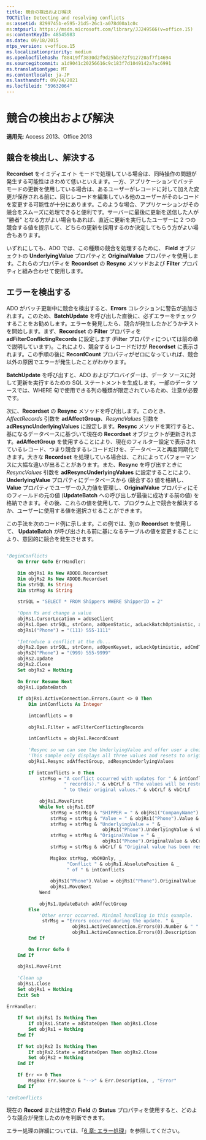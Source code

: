```yaml
---
title: 競合の検出および解決
TOCTitle: Detecting and resolving conflicts
ms:assetid: 8299745b-e595-21d5-26c1-a078d00a1c0c
ms:mtpsurl: https://msdn.microsoft.com/library/JJ249566(v=office.15)
ms:contentKeyID: 48545983
ms.date: 09/18/2015
mtps_version: v=office.15
ms.localizationpriority: medium
ms.openlocfilehash: f88419ff3830d2f9d25bbe72f912720af7f14694
ms.sourcegitcommit: a1d9041c20256616c9c183f7d1049142a7ac6991
ms.translationtype: MT
ms.contentlocale: ja-JP
ms.lasthandoff: 09/24/2021
ms.locfileid: "59632064"
---
```

# <a name="detecting-and-resolving-conflicts"></a>競合の検出および解決

**適用先**: Access 2013、Office 2013

## <a name="detecting-and-resolving-conflicts"></a>競合を検出し、解決する

**Recordset** をイミディエイト モードで処理している場合は、同時操作の問題が発生する可能性はきわめて低いといえます。一方、アプリケーションでバッチ モードの更新を使用している場合は、あるユーザーがレコードに対して加えた変更が保存される前に、同じレコードを編集している他のユーザーがそのレコードを変更する可能性が十分にあります。このような場合、アプリケーションがその競合をスムーズに処理できると便利です。サーバーに最後に更新を送信した人が "勝者" となる方がよい場合もあれば、直近に更新を実行したユーザーに 2 つの競合する値を提示して、どちらの更新を採用するのか決定してもらう方がよい場合もあります。

いずれにしても、ADO では、この種類の競合を処理するために、 **Field** オブジェクトの **UnderlyingValue** プロパティと **OriginalValue** プロパティを使用します。これらのプロパティを **Recordset** の **Resync** メソッドおよび **Filter** プロパティと組み合わせて使用します。

## <a name="detecting-errors"></a>エラーを検出する

ADO がバッチ更新中に競合を検出すると、**Errors** コレクションに警告が追加されます。このため、**BatchUpdate** を呼び出した直後に、必ずエラーをチェックすることをお勧めします。エラーを発見したら、競合が発生したかどうかテストを開始します。まず、**Recordset** の **Filter** プロパティを **adFilterConflictingRecords** に設定します (**Filter** プロパティについては前の章で説明しています)。これにより、競合するレコードだけが **Recordset** に表示されます。この手順の後に **RecordCount** プロパティがゼロになっていれば、競合以外の原因でエラーが発生したことがわかります。

**BatchUpdate** を呼び出すと、ADO およびプロバイダーは、データ ソースに対して更新を実行するための SQL ステートメントを生成します。一部のデータ ソースでは、WHERE 句で使用できる列の種類が限定されているため、注意が必要です。

次に、**Recordset** の **Resync** メソッドを呼び出します。このとき、*AffectRecords* 引数を **adAffectGroup**、*ResyncValues* 引数を **adResyncUnderlyingValues** に設定します。**Resync** メソッドを実行すると、基になるデータベースに基づいて現在の **Recordset** オブジェクトが更新されます。**adAffectGroup** を使用することにより、現在のフィルター設定で表示されているレコード、つまり競合するレコードだけを、データベースと再度同期化できます。大きな **Recordset** を処理している場合は、これによってパフォーマンスに大幅な違いが出ることがあります。また、**Resync** を呼び出すときに *ResyncValues* 引数を **adResyncUnderlyingValues** に設定することにより、**UnderlyingValue** プロパティにデータベースから (競合する) 値を格納し、**Value** プロパティでユーザーの入力値を管理し、**OriginalValue** プロパティにそのフィールドの元の値 (**UpdateBatch** への呼び出しが最後に成功する前の値) を格納できます。その後、これらの値を使用して、プログラム上で競合を解決するか、ユーザーに使用する値を選択させることができます。

この手法を次のコード例に示します。この例では、別の **Recordset** を使用して、 **UpdateBatch** が呼び出される前に基になるテーブルの値を変更することにより、意図的に競合を発生させます。

```vb 
 
'BeginConflicts 
    On Error GoTo ErrHandler: 
     
    Dim objRs1 As New ADODB.Recordset 
    Dim objRs2 As New ADODB.Recordset 
    Dim strSQL As String 
    Dim strMsg As String 
     
    strSQL = "SELECT * FROM Shippers WHERE ShipperID = 2" 
                  
    'Open Rs and change a value 
    objRs1.CursorLocation = adUseClient 
    objRs1.Open strSQL, strConn, adOpenStatic, adLockBatchOptimistic, adCmdText 
    objRs1("Phone") = "(111) 555-1111" 
     
    'Introduce a conflict at the db... 
    objRs2.Open strSQL, strConn, adOpenKeyset, adLockOptimistic, adCmdText 
    objRs2("Phone") = "(999) 555-9999" 
    objRs2.Update 
    objRs2.Close 
    Set objRs2 = Nothing 
     
    On Error Resume Next 
    objRs1.UpdateBatch 
     
    If objRs1.ActiveConnection.Errors.Count <> 0 Then 
        Dim intConflicts As Integer 
         
        intConflicts = 0 
         
        objRs1.Filter = adFilterConflictingRecords 
         
        intConflicts = objRs1.RecordCount 
         
        'Resync so we can see the UnderlyingValue and offer user a choice. 
        'This sample only displays all three values and resets to original. 
        objRs1.Resync adAffectGroup, adResyncUnderlyingValues 
         
        If intConflicts > 0 Then 
            strMsg = "A conflict occurred with updates for " & intConflicts & _ 
                     " record(s)." & vbCrLf & "The values will be restored" & _ 
                     " to their original values." & vbCrLf & vbCrLf 
                      
            objRs1.MoveFirst 
            While Not objRs1.EOF 
                strMsg = strMsg & "SHIPPER = " & objRs1("CompanyName") & vbCrLf 
                strMsg = strMsg & "Value = " & objRs1("Phone").Value & vbCrLf 
                strMsg = strMsg & "UnderlyingValue = " & _ 
                                   objRs1("Phone").UnderlyingValue & vbCrLf 
                strMsg = strMsg & "OriginalValue = " & _ 
                                   objRs1("Phone").OriginalValue & vbCrLf 
                strMsg = strMsg & vbCrLf & "Original value has been restored." 
                   
                MsgBox strMsg, vbOKOnly, _ 
                      "Conflict " & objRs1.AbsolutePosition & _ 
                      " of " & intConflicts 
                   
                objRs1("Phone").Value = objRs1("Phone").OriginalValue 
                objRs1.MoveNext 
            Wend 
             
            objRs1.UpdateBatch adAffectGroup 
        Else 
            'Other error occurred. Minimal handling in this example. 
             strMsg = "Errors occurred during the update. " & _ 
                        objRs1.ActiveConnection.Errors(0).Number & " " & _ 
                        objRs1.ActiveConnection.Errors(0).Description 
        End If 
         
        On Error GoTo 0 
    End If 
     
    objRs1.MoveFirst 
     
    'Clean up 
    objRs1.Close 
    Set objRs1 = Nothing 
    Exit Sub 
     
ErrHandler: 
    
    If Not objRs1 Is Nothing Then 
        If objRs1.State = adStateOpen Then objRs1.Close 
        Set objRs1 = Nothing 
    End If 
     
    If Not objRs2 Is Nothing Then 
        If objRs2.State = adStateOpen Then objRs2.Close 
        Set objRs2 = Nothing 
    End If 
     
    If Err <> 0 Then 
        MsgBox Err.Source & "-->" & Err.Description, , "Error" 
    End If 
     
'EndConflicts 
```

現在の **Record** または特定の **Field** の **Status** プロパティを使用すると、どのような競合が発生したのかを判断できます。

エラー処理の詳細については、「[6 章: エラー処理](chapter-6-error-handling.md)」を参照してください。

